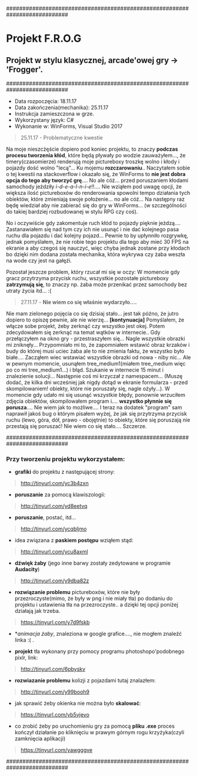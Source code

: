 ###########################################################################


# Projekt F.R.O.G
## Projekt w stylu klasycznej, arcade'owej gry -> 'Frogger'.


###########################################################################
* Data rozpoczęcia: 18.11.17
* Data zakończenia(mechanika): 25.11.17 
* Instrukcja zamieszczona w grze.
* Wykorzystany język: C#
* Wykonanie w: WinForms, Visual Studio 2017 





> 25.11.17 - Problematyczne kwestie

Na moje nieszcżęście dopiero pod koniec projektu, to znaczy **podczas procesu tworzenia kłód**, które
będą pływały po wodzie zauważyłem..., że timery(czasomierze) renderują moje pictureboxy troszkę
wolno i kłody i pojazdy dość wolno "lecą"... Ku mojemu **rozczarowaniu**.. Naczytałem sobie o tej kwestii na 
stackoverflow i okazało się, że WinForms to **nie jest dobra opcja do tego aby
tworzyć grę**.... No ale cóż... przed poruszaniem kłodami samochody jeździły
*i-d-e-a-l-n-i-e*!!.... Nie wziąłem pod uwagę opcji, że większa ilość pictureboxów do 
renderowania spowolni tempo działania tych obiektów, które zmieniają swoje położenie... 
no ale cóż... Na następny raz będę wiedział aby nie zabierać się do gry w WinForms...
(w szczególności do takiej bardziej rozbudowanej w stylu RPG czy coś).

No i oczywiście gdy zakomentuje ruch kłód to pojazdy pięknie jeżdzą....
Zastanawiałem się nad tym czy ich nie usunąć i nie dać kolejnego pasa
ruchu dla pojazdu i dać kolejny pojazd... Pewnie to by upłynniło rozgrywkę,
jednak pomyślałem, że nie robie tego projektu dla tego aby mieć 30 FPS na 
ekranie a aby czegoś się nauczyć, więc chyba jednak zostane przy kłodach bo
dzięki nim dodana została mechanika, która wykrywa czy żaba weszła na wode
czy jest na gałęźi. 

Pozostał jeszcze problem, który rzucał mi się w oczy:
W momencie gdy gracz przytrzyma przycisk ruchu, wszystkie pozostałe 
pictureboxy **zatrzymują się**, to znaczy np. żaba może przenikać przez 
samochody bez utraty życia itd... :(





> 27.11.17 - **Nie wiem co się właśnie wydarzyło....**

Nie mam zielonego pojęcia co się dzisiaj stało... jest tak późno, że jutro dopiero to opiszę pewnie, ale
nie wierzę... **[kontynuacja]** Pomyślałem, że włącze sobe projekt, żeby zerknąć czy wszystko jest okej. Potem zdecydowałem
się zerknąć na temat wątków w internecie.. Gdy przełączyłem na okno gry - przestraszyłem się... Nagle wszystkie obrazki mi zniknęły...
Przypomniało mi to, że zapomniałem wstawić obraz krzaków i budy do której musi uciec żaba ale to nie zmienia faktu, że wszystko
było białe.... Zacząłem wiec wstawiać wszystkie obrazki od nowa - niby nic... Ale w pewnym momencie, usunąłem
tree_medium1(miałem tree_medium więc po co mi tree_medium1...) i błąd. Szukanie w internecie 15 minut i znalezienie
solucji... Następnie coś mi krzyczał z namespacem... (Muszę dodać, że kilka dni wcześniej jak nigdy dotąd w ekranie
formularza - przed skompilowaniem! obiekty, które nie poruszały się, nagle ożyły...). W momencie gdy udało mi się 
usunąć wszystkie błędy, ponownie wrzuciłem zdjęcia obiektów, skompilowałem program i.... **wszystko płynnie się 
porusza**.... Nie wiem jak to możliwe.... I teraz na dodatek "program" sam naprawił jakoś bug o którym pisałem 
wyżej, że jak się przytrzyma przycisk ruchu (lewo, góra, dół, prawo - obojętnie) to obiekty, które się poruszają
nie przestają się poruszać! Nie wiem co się stało.... Szczerze.


###########################################################################


### Przy tworzeniu projektu wykorzystałem:


- **grafiki** do projektu z następującej strony:

> http://tinyurl.com/yc3b4zxn



- **poruszanie** za pomocą klawiszologii:

> http://tinyurl.com/yd8eetvq



- **poruszanie**, postać, itd...

> http://tinyurl.com/ycqbljmo



- idea związana z **paskiem postępu** wziąłem stąd:

> http://tinyurl.com/ycu8axml



- **dźwięk żaby** (jego inne barwy zostały zedytowane w programie **Audacity**)

> http://tinyurl.com/y9dba82z



- **rozwiązanie problemu** pictureboxów, które nie były przezroczyste(mimo, że były w png i nie miały tła) po dodaniu do projektu i ustawienia tła na przezroczyste.. a dzięki tej opcji poniżej działają jak trzeba.

> https://tinyurl.com/y7d9fskb



- **animacja żaby*, znaleziona w google grafice...., nie mogłem znaleźć linka :( .




- **projekt** tła wykonany przy pomocy programu photoshopo'podobnego pixlr, link:

> http://tinyurl.com/6pbyskv



- **rozwiazanie problemu** kolizji z pojazdami tutaj znalazłem:

> http://tinyurl.com/y99booh9



- jak sprawić żeby okienka nie można było **skalować**:

> https://tinyurl.com/yb5vjevo



- co zrobić żeby po uruchomieniu gry za pomocą **pliku .exe** proces kończył działanie po kliknięciu w prawym górnym rogu krzyżyka(czyli zamknięcia aplikacji)

> https://tinyurl.com/yawgggve



###########################################################################